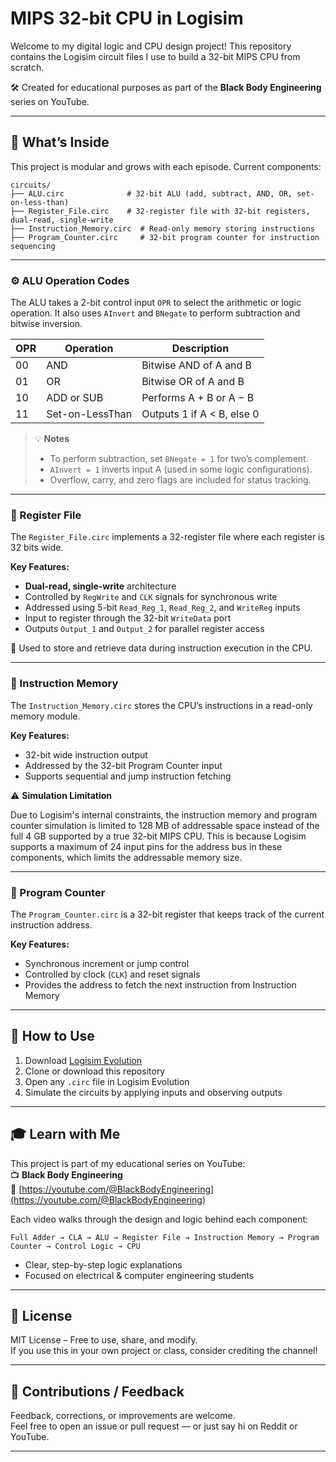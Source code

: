 # MIPS 32-bit CPU in Logisim

Welcome to my digital logic and CPU design project! This repository contains the Logisim circuit files I use to build a 32-bit MIPS CPU from scratch.

🛠️ Created for educational purposes as part of the **Black Body Engineering** series on YouTube.

---

## 🧠 What’s Inside

This project is modular and grows with each episode. Current components:

```
circuits/
├── ALU.circ              # 32-bit ALU (add, subtract, AND, OR, set-on-less-than)
├── Register_File.circ    # 32-register file with 32-bit registers, dual-read, single-write
├── Instruction_Memory.circ  # Read-only memory storing instructions
├── Program_Counter.circ     # 32-bit program counter for instruction sequencing
```
---

### ⚙️ ALU Operation Codes

The ALU takes a 2-bit control input `OPR` to select the arithmetic or logic operation. It also uses `AInvert` and `BNegate` to perform subtraction and bitwise inversion.

| OPR | Operation        | Description                         |
|-----|------------------|-----------------------------------|
| 00  | AND              | Bitwise AND of A and B             |
| 01  | OR               | Bitwise OR of A and B              |
| 10  | ADD or SUB       | Performs A + B or A − B            |
| 11  | Set-on-LessThan  | Outputs 1 if A < B, else 0         |

> 💡 **Notes**  
> - To perform subtraction, set `BNegate = 1` for two’s complement.  
> - `AInvert = 1` inverts input A (used in some logic configurations).  
> - Overflow, carry, and zero flags are included for status tracking.

---

### 🧾 Register File

The `Register_File.circ` implements a 32-register file where each register is 32 bits wide.

**Key Features:**
- **Dual-read, single-write** architecture  
- Controlled by `RegWrite` and `CLK` signals for synchronous write  
- Addressed using 5-bit `Read_Reg_1`, `Read_Reg_2`, and `WriteReg` inputs  
- Input to register through the 32-bit `WriteData` port  
- Outputs `Output_1` and `Output_2` for parallel register access

📌 Used to store and retrieve data during instruction execution in the CPU.

---

### 📜 Instruction Memory

The `Instruction_Memory.circ` stores the CPU’s instructions in a read-only memory module.

**Key Features:**
- 32-bit wide instruction output  
- Addressed by the 32-bit Program Counter input  
- Supports sequential and jump instruction fetching  

⚠️ **Simulation Limitation**

Due to Logisim's internal constraints, the instruction memory and program counter simulation is limited to 128 MB of addressable space instead of the full 4 GB supported by a true 32-bit MIPS CPU. This is because Logisim supports a maximum of 24 input pins for the address bus in these components, which limits the addressable memory size.

---

### 🔄 Program Counter

The `Program_Counter.circ` is a 32-bit register that keeps track of the current instruction address.

**Key Features:**
- Synchronous increment or jump control  
- Controlled by clock (`CLK`) and reset signals  
- Provides the address to fetch the next instruction from Instruction Memory  

---

## 🚀 How to Use

1. Download [Logisim Evolution](https://github.com/logisim-evolution/logisim-evolution)  
2. Clone or download this repository  
3. Open any `.circ` file in Logisim Evolution  
4. Simulate the circuits by applying inputs and observing outputs  

---

## 🎓 Learn with Me

This project is part of my educational series on YouTube:  
📺 **Black Body Engineering**  
🔗 [https://youtube.com/@BlackBodyEngineering](https://youtube.com/@BlackBodyEngineering)

Each video walks through the design and logic behind each component:

```
Full Adder → CLA → ALU → Register File → Instruction Memory → Program Counter → Control Logic → CPU
```

- Clear, step-by-step logic explanations  
- Focused on electrical & computer engineering students  

---

## 📝 License

MIT License – Free to use, share, and modify.  
If you use this in your own project or class, consider crediting the channel!

---

## 🙌 Contributions / Feedback

Feedback, corrections, or improvements are welcome.  
Feel free to open an issue or pull request — or just say hi on Reddit or YouTube.

---
